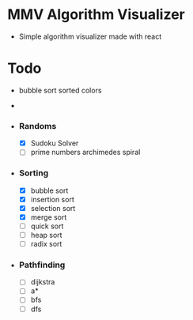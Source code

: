 # MMV Algorithm Visualizer
- Simple algorithm visualizer made with react 

# Todo
- bubble sort sorted colors
- 

- ### Randoms

  - [x] Sudoku Solver
  - [ ] prime numbers archimedes spiral

- ### Sorting
  - [x] bubble sort
  - [x] insertion sort
  - [x] selection sort
  - [x] merge sort
  - [ ] quick sort
  - [ ] heap sort
  - [ ] radix sort

- ### Pathfinding
  - [ ] dijkstra
  - [ ] a\*
  - [ ] bfs
  - [ ] dfs
